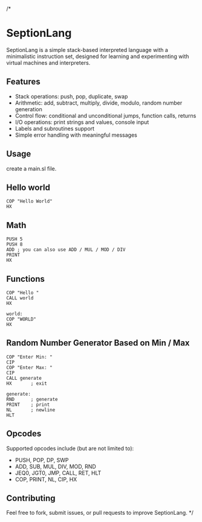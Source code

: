 /*
# SeptionLang

SeptionLang is a simple stack-based interpreted language with a minimalistic instruction set, designed for learning and experimenting with virtual machines and interpreters.

## Features

- Stack operations: push, pop, duplicate, swap  
- Arithmetic: add, subtract, multiply, divide, modulo, random number generation  
- Control flow: conditional and unconditional jumps, function calls, returns  
- I/O operations: print strings and values, console input  
- Labels and subroutines support  
- Simple error handling with meaningful messages

## Usage

create a main.sl file.

## Hello world
```
COP "Hello World"
HX 
```

## Math
```
PUSH 5
PUSH 8
ADD ; you can also use ADD / MUL / MOD / DIV
PRINT
HX
```

## Functions
```
COP "Hello "
CALL world
HX 

world:
COP "WORLD"
HX 
```

## Random Number Generator Based on Min / Max
```
COP "Enter Min: "
CIP
COP "Enter Max: "
CIP
CALL generate
HX       ; exit

generate:
RND      ; generate
PRINT    ; print
NL       ; newline
HLT  
```



## Opcodes

Supported opcodes include (but are not limited to):

- PUSH, POP, DP, SWP  
- ADD, SUB, MUL, DIV, MOD, RND  
- JEQ0, JGT0, JMP, CALL, RET, HLT  
- COP, PRINT, NL, CIP, HX  

## Contributing

Feel free to fork, submit issues, or pull requests to improve SeptionLang.
*/
